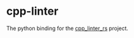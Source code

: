 
# cpp-linter

The python binding for the [cpp_linter_rs][this] project.

[this]: https://github.com/cpp-linter/cpp_linter_rs
